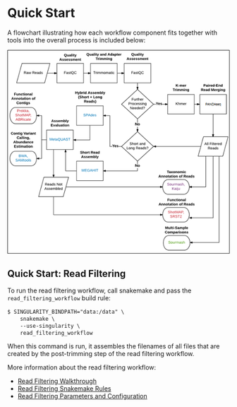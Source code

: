 # Quick Start

A flowchart illustrating how each workflow component fits 
together with tools into the overall process is included below:

![workflow flowchart](img/WorkflowFlowchartOriginal.png)


## Quick Start: Read Filtering

To run the read filtering workflow, call snakemake and pass the
`read_filtering_workflow` build rule:

```
$ SINGULARITY_BINDPATH="data:/data" \
    snakemake \
    --use-singularity \
    read_filtering_workflow
``` 

When this command is run, it assembles the filenames of all files 
that are created by the post-trimming step of the read filtering
workflow.



More information about the read filtering workflow:

* [Read Filtering Walkthrough](readfilt_walkthru.md)
* [Read Filtering Snakemake Rules](readfilt_snakemake.md)
* [Read Filtering Parameters and Configuration](readfilt_config.md)


